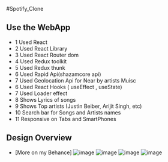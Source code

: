 #Spotify_Clone

## Use the WebApp

- 1 Used React
- 2 Used React Library
- 3 Used React Router dom
- 4 Used Redux toolkit
- 5 Used Redux thunk
- 6 Used Rapid Api(shazamcore api)
- 7 Used Geolocation Api for Near by artists Muisc
- 6 Used React Hooks ( useEffect , useState)
- 7 Used Loader effect
- 8 Shows Lyrics of songs
- 9 Shows Top artists (Justin Beiber, Arijit Singh, etc)
- 10 Search bar for Songs and Artists names
- 11 Responsive on Tabs and SmartPhones

## Design Overview

- [More on my Behance]
  ![image](https://user-images.githubusercontent.com/89825678/192951004-e9e4d90c-d626-4847-95ad-b75b5bbf81bb.png)
  ![image](https://user-images.githubusercontent.com/89825678/192951344-3467b08b-6f83-4ab1-af59-363a797c5609.png)
  ![image](https://user-images.githubusercontent.com/89825678/192951464-2729677d-a7ae-47c2-aa53-8d43a7cb6d38.png)
  ![image](https://user-images.githubusercontent.com/89825678/192951960-5a9780e5-e6cb-4dff-b08d-b6f7c0c29820.png)

